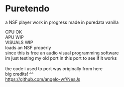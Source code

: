 # Puretendo
a NSF player work in progress made in puredata vanilla

CPU OK <br />
APU WIP <br />
VISUALS WIP <br />
loads an NSF properly <br />
since this is free an audio visual programming software <br />
im just testing my old port in this port to see if it works <br />
<br />
the code i used to port was originally from here <br />
big credits! ^^ <br />
https://github.com/angelo-wf/NesJs <br />

